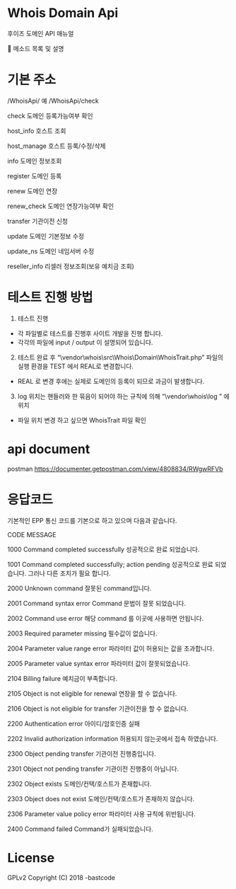 # Whois Domain Api
후이즈 도메인 API 매뉴얼

	메소드 목록 및 설명


# 기본 주소

/WhoisApi/
예 /WhoisApi/check

check		도메인 등록가능여부 확인

host_info	호스트 조회

host_manage	호스트 등록/수정/삭제

info		도메인 정보조회

register	도메인 등록

renew		도메인 연장

renew_check	도메인 연장가능여부 확인

transfer	기관이전 신청

update		도메인 기본정보 수정

update_ns	도메인 네임서버 수정

reseller_info	리셀러 정보조회(보유 예치금 조회)


# 테스트 진행 방법
1. 테스트 진행
- 각 파일별로 테스트를 진행후 사이트 개발을 진행 합니다.
- 각각의 파일에 input / output 이 설명되어 있습니다.

2.	테스트 완료 후 “\vendor\whois\src\Whois\Domain\WhoisTrait.php” 파일의 실행 환경을 TEST 에서 REAL로 변경합니다.
- REAL 로 변경 후에는 실제로 도메인의 등록이 되므로 과금이 발생합니다.

3. log 위치는 핸들러와 한 묶음이 되어야 하는 규칙에 의해  “\vendor\whois\log ”  에 위치
- 파일 위치 변경 하고 싶으면 WhoisTrait 파일 확인

# api document
postman 
https://documenter.getpostman.com/view/4808834/RWgwRFVb
 
# 응답코드
기본적인 EPP 통신 코드를 기본으로 하고 있으며 다음과 같습니다.

CODE	MESSAGE

1000	Command completed successfully
성공적으로 완료 되었습니다.

1001	Command completed successfully; action pending
성공적으로 완료 되었습니다. 그러나 다른 조치가 필요 합니다.

2000	Unknown command
잘못된 command입니다.

2001	Command syntax error
Command 문법이 잘못 되었습니다.

2002	Command use error
해당 command 를 이곳에 사용하면 안됩니다.

2003	Required parameter missing
필수값이 없습니다.

2004	Parameter value range error
파라미터 값이 허용되는 값을 초과합니다.

2005	Parameter value syntax error
파라미터 값이 잘못되었습니다.

2104	Billing failure
예치금이 부족합니다.

2105	Object is not eligible for renewal
연장을 할 수 없습니다.

2106	Object is not eligible for transfer
기관이전을 할 수 없습니다.

2200	Authentication error
아이디/암호인증 실패

2202	Invalid authorization information
허용되지 않는곳에서 접속 하였습니다.

2300	Object pending transfer
기관이전 진행중입니다.

2301	Object not pending transfer
기관이전 진행중이 아닙니다.

2302	Object exists
도메인/컨택/호스트가 존재합니다.

2303	Object does not exist
도메인/컨택/호스트가 존재하지 않습니다.

2306	Parameter value policy error
파라미터 사용 규칙에 위반됩니다.

2400	Command failed
Command가 실패되었습니다.


# License
GPLv2
Copyright (C) 2018 
-bastcode
